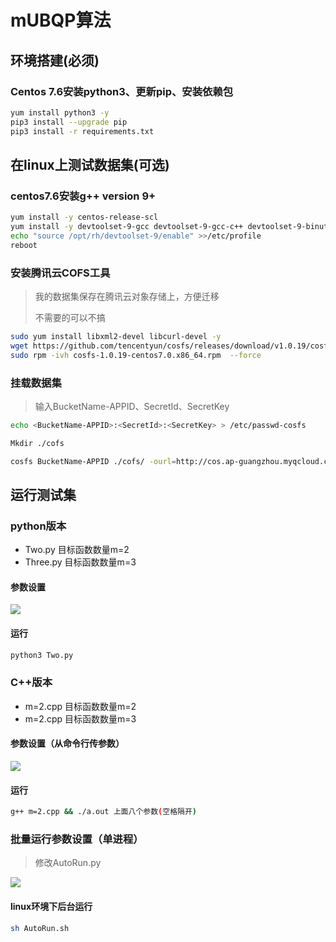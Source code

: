 # mUBQP算法

## 环境搭建(必须)

### Centos 7.6安装python3、更新pip、安装依赖包

```sh
yum install python3 -y
pip3 install --upgrade pip
pip3 install -r requirements.txt
```

## 在linux上测试数据集(可选)

### centos7.6安装g++ version 9+

```sh
yum install -y centos-release-scl
yum install -y devtoolset-9-gcc devtoolset-9-gcc-c++ devtoolset-9-binutils
echo "source /opt/rh/devtoolset-9/enable" >>/etc/profile
reboot
```

### 安装腾讯云COFS工具

> 我的数据集保存在腾讯云对象存储上，方便迁移
>
> 不需要的可以不搞

```sh
sudo yum install libxml2-devel libcurl-devel -y
wget https://github.com/tencentyun/cosfs/releases/download/v1.0.19/cosfs-1.0.19-centos7.0.x86_64.rpm
sudo rpm -ivh cosfs-1.0.19-centos7.0.x86_64.rpm  --force
```

### 挂载数据集

> 输入BucketName-APPID、SecretId、SecretKey

```sh
echo <BucketName-APPID>:<SecretId>:<SecretKey> > /etc/passwd-cosfs

Mkdir ./cofs

cosfs BucketName-APPID ./cofs/ -ourl=http://cos.ap-guangzhou.myqcloud.com -odbglevel=info -oallow_other
```

## 运行测试集

### python版本

- Two.py    目标函数数量m=2
- Three.py 目标函数数量m=3

#### 参数设置

![](https://blogphoto-1.oss-cn-shenzhen.aliyuncs.com/jietu/image-20220510200147344.png)

#### 运行

```sh
python3 Two.py
```

### C++版本

- m=2.cpp    目标函数数量m=2
- m=2.cpp  目标函数数量m=3

#### 参数设置（从命令行传参数）

![](https://blogphoto-1.oss-cn-shenzhen.aliyuncs.com/jietu/image-20220510202421095.png)

#### 运行

```sh
g++ m=2.cpp && ./a.out 上面八个参数(空格隔开)
```

### 批量运行参数设置（单进程）

> 修改AutoRun.py

![](https://blogphoto-1.oss-cn-shenzhen.aliyuncs.com/jietu/image-20220510204432472.png)

#### linux环境下后台运行

```sh
sh AutoRun.sh
```

